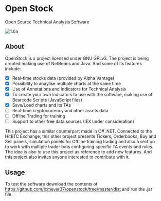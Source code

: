 # Open Stock
Open Source Technical Analysis Software

![1.0a](https://github.com/lcmeyer37/openstock/blob/master/openstock02012019.jpg)

## About
OpenStock is a project licensed under GNU GPLv3. The project is being created making use of NetBeans and Java. And some of its features include:

- [x] Real-time stocks data (provided by Alpha Vantage) 
- [x] Possibility to anaylise multiple charts at the same time
- [x] Use of Annotations and Indicators for Technical Analysis
- [x] To create your own Indicators to use with the software, making use of Bearcode Scripts (JavaScript files)
- [x] Save/Load charts and its TAs
- [ ] Real-time cryptocurrency and other assets data
- [ ] Offline Trading for training
- [ ] Support to other free data sources (IEX under consideration)

This project has a similar counterpart made in C# .NET. Connected to the HitBTC Exchange, this other project presents Tickers, Orderbooks, Buy and Sell panels, simulation panels for Offline training trading and also a section to work with multiple trader bots configuring specific TA events and rules. The idea is also to use this project as reference to add new features. And this project also invites anyone interested to contribute with it.

## Usage
To test the software download the contents of https://github.com/lcmeyer37/openstock/tree/master/dist and run the .jar file.
